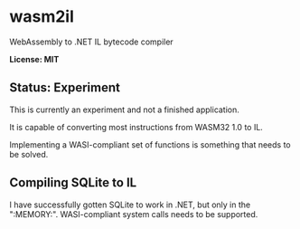 # wasm2il
WebAssembly to .NET IL bytecode compiler

**License: MIT**

## Status: Experiment

This is currently an experiment and not a finished application.

It is capable of converting most instructions from WASM32 1.0 to IL.

Implementing a WASI-compliant set of functions is something that needs to be solved. 

## Compiling SQLite to IL
I have successfully gotten SQLite to work in .NET, but only in the ":MEMORY:". WASI-compliant system calls needs to be supported.
